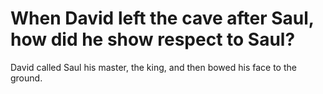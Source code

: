 # When David left the cave after Saul, how did he show respect to Saul?

David called Saul his master, the king, and then bowed his face to the ground.
